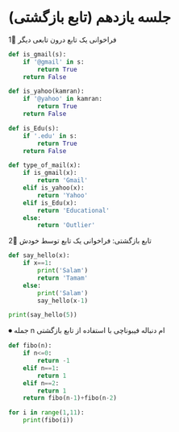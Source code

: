 # جلسه یازدهم (تابع بازگشتی)

1⃣ فراخوانی یک تابع درون تابعی دیگر
```python
def is_gmail(s):
    if '@gmail' in s:
        return True
    return False

def is_yahoo(kamran):
    if '@yahoo' in kamran:
        return True
    return False

def is_Edu(s):
    if '.edu' in s:
        return True
    return False

def type_of_mail(x):
    if is_gmail(x):
        return 'Gmail'
    elif is_yahoo(x):
        return 'Yahoo'
    elif is_Edu(x):
        return 'Educational'
    else:
        return 'Outlier'
```
2⃣ تابع بازگشتی: فراخوانی یک تابع توسط خودش
```python
def say_hello(x):
    if x==1:
        print('Salam')
        return 'Tamam'
    else:
        print('Salam')
        say_hello(x-1)

print(say_hello(5))
```
⏺ جمله n ام دنباله فیبوناچی با استفاده از تابع بازگشتی
```python
def fibo(n):
    if n<=0:
        return -1
    elif n==1:
        return 1
    elif n==2:
        return 1
    return fibo(n-1)+fibo(n-2)

for i in range(1,11):
    print(fibo(i))
```  
